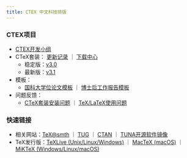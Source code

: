 ```yaml
---
title: CTEX 中文科技排版
---
```

### CTEX项目
- [CTEX开发小组](https://github.com/CTeX-org)
- CTeX套装： [更新记录](./CTeX/release-notes.md) ｜ [下载中心](./CTeX/download.md)
    - 稳定版：[v3.0](./CTeX/download.md#stable) 
    - 最新版：[v3.1](./CTeX/download.md#latest) 
- 模板： 
    - [国科大学位论文模板](https://github.com/mohuangrui/ucasthesis) ｜ [博士后工作报告模板](https://github.com/Aloft-Lab/CTEX-Templates/tree/master/PostDocRep)
- 问题反馈：
    - [CTeX套装安装问题](https://github.com/Aloft-Lab/CTeX-Installer/issues) ｜ [TeX/LaTeX使用问题](https://github.com/CTeX-org/forum/issues)

### 快速链接
- 相关网站：[TeX@smth](https://www.newsmth.net/bbsdoc.php?board=TeX) ｜ [TUG](https://tug.org) ｜ [CTAN](https://ctan.org) ｜ [TUNA开源软件镜像](https://mirrors.tuna.tsinghua.edu.cn)
- TeX发行版：[TeXLive (Unix/Linux/Windows)](https://tug.org/texlive/) ｜ [MacTeX (macOS)](https://tug.org/mactex/) ｜ [MiKTeX (Windows/Linux/macOS)](https://miktex.org)


